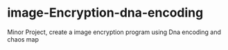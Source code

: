 # image-Encryption-dna-encoding
Minor Project, create a image encryption program using Dna encoding and chaos map
